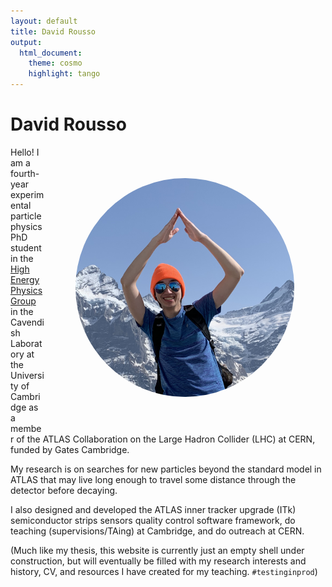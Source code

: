 ```yaml
---
layout: default
title: David Rousso
output:
  html_document:
    theme: cosmo
    highlight: tango
---
```


# David Rousso
<img align="right" src="media/profile_temp.png" height="auto" width="350" style="border-radius:50%;margin:50px 50px">

Hello! I am a fourth-year experimental particle physics PhD student in the [High Energy Physics Group](https://www.hep.phy.cam.ac.uk) in the Cavendish Laboratory at the University of Cambridge as a member of the ATLAS Collaboration on the Large Hadron Collider (LHC) at CERN, funded by Gates Cambridge. 

My research is on searches for new particles beyond the standard model in ATLAS that may live long enough to travel some distance through the detector before decaying.

I also designed and developed the ATLAS inner tracker upgrade (ITk) semiconductor strips sensors quality control software framework, do teaching (supervisions/TAing) at Cambridge, and do outreach at CERN.

(Much like my thesis, this website is currently just an empty shell under construction, but will eventually be filled with my research interests and history, CV, and resources I have created for my teaching. `#testinginprod`)

